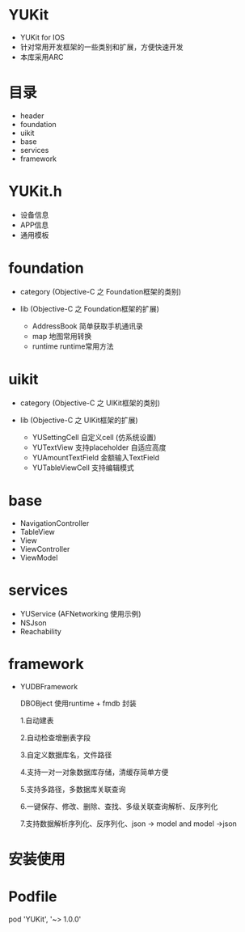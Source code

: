 
YUKit
=================
* YUKit for IOS
* 针对常用开发框架的一些类别和扩展，方便快速开发
* 本库采用ARC

目录
=================
* header
* foundation
* uikit
* base
* services
* framework

YUKit.h
=================
* 设备信息
* APP信息
* 通用模板

foundation
=================
* category (Objective-C 之 Foundation框架的类别)

* lib (Objective-C 之 Foundation框架的扩展)
   * AddressBook       简单获取手机通讯录
   * map                 地图常用转换
   * runtime             runtime常用方法

uikit
=================
* category (Objective-C 之 UIKit框架的类别)

* lib (Objective-C 之 UIKit框架的扩展)
   * YUSettingCell            自定义cell (仿系统设置)
   * YUTextView               支持placeholder 自适应高度
   * YUAmountTextField        金额输入TextField
   * YUTableViewCell          支持编辑模式



base
=================
* NavigationController
* TableView
* View
* ViewController
* ViewModel


services
=================
*  YUService (AFNetworking 使用示例)
*  NSJson
*  Reachability


framework
=================
* YUDBFramework

   DBOBject 使用runtime + fmdb 封装
 
    1.自动建表
 
    2.自动检查增删表字段
 
    3.自定义数据库名，文件路径
 
    4.支持一对一对象数据库存储，清缓存简单方便
 
    5.支持多路径，多数据库关联查询
 
    6.一键保存、修改、删除、查找、多级关联查询解析、反序列化
 
    7.支持数据解析序列化、反序列化、json -> model  and  model ->json
 


安装使用
=================


Podfile
=================

pod 'YUKit', '~> 1.0.0'


